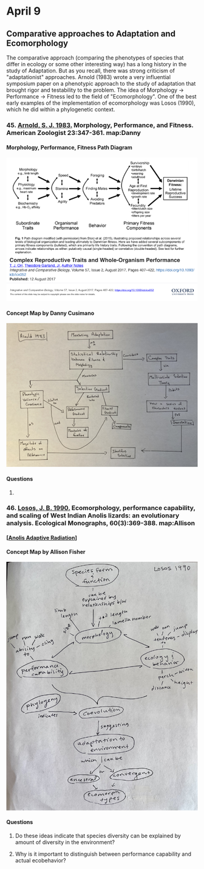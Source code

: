 # April 9

## Comparative approaches to Adaptation and Ecomorphology  

The comparative approach (comparing the phenotypes of species that differ in ecology or some other interesting way) has a long history in the study of Adaptation. But as you recall, there was strong criticism of "adaptationist" approaches.  Arnold (1983) wrote a very influential symposium paper on a phenotypic approach to the study of adaptation that brought rigor and testability to the problem. The idea of Morphology -> Performance -> Fitness led to the field of "Ecomorphology". One of the best early examples of the implementation of ecomorphology was Losos (1990), which he did within a phylogenetic context.

### 45. [Arnold, S. J. 1983.](https://drive.google.com/drive/u/0/folders/1ocqMPD5gX9xi4VQy_5OtU5wSyg-X8ftM) Morphology, Performance, and Fitness. American Zoologist 23:347-361.  **map:Danny**  

#### Morphology, Performance, Fitness Path Diagram

<img width="700" src="FitnessPathDiagram.jpg">

#### Concept Map by Danny Cusimano   

<img width="700" src="Arnold1983_conceptmap_dc.jpg" >

#### Questions

1. 


### 46. [Losos, J. B. 1990.](https://drive.google.com/drive/u/0/folders/1ocqMPD5gX9xi4VQy_5OtU5wSyg-X8ftM) Ecomorphology, performance capability, and scaling of West Indian Anolis lizards: an evolutionary analysis. Ecological Monographs, 60(3):369-388.    **map:Allison** 

#### \[[Anolis Adaptive Radiation](./AnolisAdaptiveRadiation2.pdf)\]

#### Concept Map by Allison Fisher   

<img width="700" src="Losos1990_conceptmap_af.jpg" >

#### Questions

1. Do these ideas indicate that species diversity can be explained by amount of diversity in the environment?

2.  Why is it important to distinguish between performance capability and actual ecobehavior?